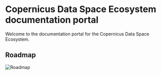 # Copernicus Data Space Ecosystem documentation portal
Welcome to the documentation portal for the Copernicus Data Space Ecosystem.

## Roadmap
![Roadmap](\_images\CDSERoadmap.png)